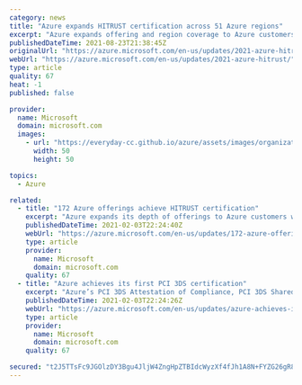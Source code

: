 ```yaml
---
category: news
title: "Azure expands HITRUST certification across 51 Azure regions"
excerpt: "Azure expands offering and region coverage to Azure customers with its 2021 HITRUST validated assessment."
publishedDateTime: 2021-08-23T21:38:45Z
originalUrl: "https://azure.microsoft.com/en-us/updates/2021-azure-hitrust/"
webUrl: "https://azure.microsoft.com/en-us/updates/2021-azure-hitrust/"
type: article
quality: 67
heat: -1
published: false

provider:
  name: Microsoft
  domain: microsoft.com
  images:
    - url: "https://everyday-cc.github.io/azure/assets/images/organizations/microsoft.com-50x50.jpg"
      width: 50
      height: 50

topics:
  - Azure

related:
  - title: "172 Azure offerings achieve HITRUST certification"
    excerpt: "Azure expands its depth of offerings to Azure customers with its latest independent HITRUST assessment."
    publishedDateTime: 2021-02-03T22:24:40Z
    webUrl: "https://azure.microsoft.com/en-us/updates/172-azure-offerings-achieve-hitrust-certification/"
    type: article
    provider:
      name: Microsoft
      domain: microsoft.com
    quality: 67
  - title: "Azure achieves its first PCI 3DS certification"
    excerpt: "Azure’s PCI 3DS Attestation of Compliance, PCI 3DS Shared Responsibility Matrix, and PCI 3DS whitepaper are now available."
    publishedDateTime: 2021-02-03T22:24:26Z
    webUrl: "https://azure.microsoft.com/en-us/updates/azure-achieves-its-first-pci-3ds-certification/"
    type: article
    provider:
      name: Microsoft
      domain: microsoft.com
    quality: 67

secured: "t2J5TTsFc9JGOlzDY3Bgu4JljW4ZngHpZTBIdcWyzXf4fJh1A8N+FYZG26gR83zegZ67vNpKRhm1v6IwQTe9KeEEOlPTw/kH2tnwO32T4HkWO3LMrasL6uaOooPev3tb6Ns0gN/QFhgNAWtLqVGJ3wQtkT1nYhCqzEzMgslRAAplbRWSKRRt2UPtQGN//U/sgAGG1A/3MkZrPiJzJisqWYHdgJ6KIfA9BDKiykqq0qvJMWySCuN+46iWHVHP+cyyASKXuG1g6Zc8qAlA97qYBJIVss86WlvgT0WbSeabJ48wX6ad+N7NiWNOWxgBs5XK2xDHtFUmAHiDof0epTdbG1CMuDpnb8IBwdvm4o+szaE=;eHwouNBwsxITMGYZH15qqQ=="
---
```


